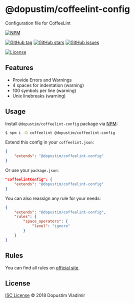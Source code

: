 
# @dopustim/coffeelint-config

Configuration file for CoffeeLint

[![NPM](https://img.shields.io/npm/dt/@dopustim/coffeelint-config.svg?style=flat-square)](https://www.npmjs.com/package/@dopustim/coffeelint-config)

[![GitHub tag](https://img.shields.io/github/tag/dopustim/coffeelint-config.svg?style=flat-square)](https://github.com/dopustim/coffeelint-config/tags)
[![GitHub stars](https://img.shields.io/github/stars/dopustim/coffeelint-config.svg?style=flat-square)](https://github.com/dopustim/coffeelint-config/stargazers)
[![GitHub issues](https://img.shields.io/github/issues/dopustim/coffeelint-config.svg?style=flat-square)](https://github.com/dopustim/coffeelint-config/issues)

[![License](https://img.shields.io/badge/license-ISC-green.svg?style=flat-square)](/LICENSE.md)

## Features

- Provide Errors and Warnings
- 4 spaces for indentation (warning)
- 100 symbols per line (warning)
- Unix linebreaks (warning)

## Usage

Install `@dopustim/coffeelint-config` package via [NPM](https://www.npmjs.com/package/@dopustim/coffeelint-config):

```sh
$ npm i -D coffeelint @dopustim/coffeelint-config
```

Extend this config in your `coffeelint.json`:

```json
{
    "extends": "@dopustim/coffeelint-config"
}
```

Or use your `package.json`:

```json
"coffeelintConfig": {
    "extends": "@dopustim/coffeelint-config"
}
```

You can also reassign any rule for your needs:

```json
{
    "extends": "@dopustim/coffeelint-config",
    "rules": {
        "space_operators": {
            "level": "ignore"
        }
    }
}
```

## Rules

You can find all rules on [official site](http://www.coffeelint.org/#options).

## License

[ISC License](./LICENSE.md) © 2018 Dopustim Vladimir
